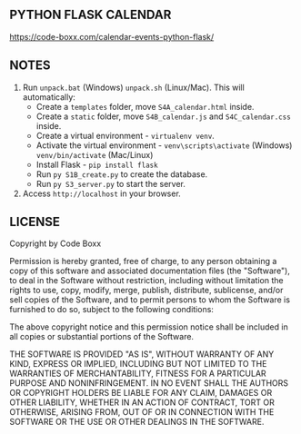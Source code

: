 ## PYTHON FLASK CALENDAR
https://code-boxx.com/calendar-events-python-flask/

## NOTES
1) Run `unpack.bat` (Windows) `unpack.sh` (Linux/Mac). This will automatically:
   - Create a `templates` folder, move `S4A_calendar.html` inside.
   - Create a `static` folder, move `S4B_calendar.js` and `S4C_calendar.css` inside.
   - Create a virtual environment - `virtualenv venv`.
   - Activate the virtual environment - `venv\scripts\activate` (Windows) `venv/bin/activate` (Mac/Linux)
   - Install Flask - `pip install flask`
   - Run `py S1B_create.py` to create the database.
   - Run `py S3_server.py` to start the server.
2) Access `http://localhost` in your browser.

## LICENSE
Copyright by Code Boxx

Permission is hereby granted, free of charge, to any person obtaining a copy
of this software and associated documentation files (the "Software"), to deal
in the Software without restriction, including without limitation the rights
to use, copy, modify, merge, publish, distribute, sublicense, and/or sell
copies of the Software, and to permit persons to whom the Software is
furnished to do so, subject to the following conditions:

The above copyright notice and this permission notice shall be included in all
copies or substantial portions of the Software.

THE SOFTWARE IS PROVIDED "AS IS", WITHOUT WARRANTY OF ANY KIND, EXPRESS OR
IMPLIED, INCLUDING BUT NOT LIMITED TO THE WARRANTIES OF MERCHANTABILITY,
FITNESS FOR A PARTICULAR PURPOSE AND NONINFRINGEMENT. IN NO EVENT SHALL THE
AUTHORS OR COPYRIGHT HOLDERS BE LIABLE FOR ANY CLAIM, DAMAGES OR OTHER
LIABILITY, WHETHER IN AN ACTION OF CONTRACT, TORT OR OTHERWISE, ARISING FROM,
OUT OF OR IN CONNECTION WITH THE SOFTWARE OR THE USE OR OTHER DEALINGS IN THE
SOFTWARE.